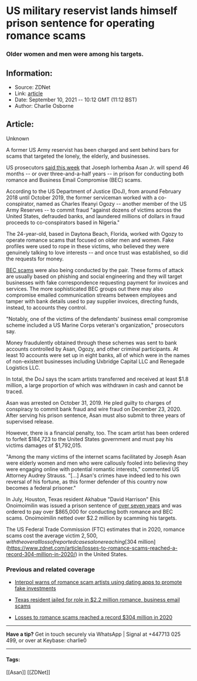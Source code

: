 # US military reservist lands himself prison sentence for operating romance scams
### Older women and men were among his targets.

## Information:
+ Source: ZDNet
+ Link: [article](https://www.zdnet.com/article/us-military-reservist-lands-himself-prison-sentence-for-operating-romance-scams/)
+ Date: September 10, 2021 -- 10:12 GMT (11:12 BST)
+ Author: Charlie Osborne


## Article:
Unknown

A former US Army reservist has been charged and sent behind bars for scams that targeted the lonely, the elderly, and businesses. 


US prosecutors [said this week](https://www.justice.gov/usao-sdny/pr/us-army-reservist-sentenced-46-months-fraud-and-money-laundering-scheme-involving-theft) that Joseph Iorhemba Asan Jr. will spend 46 months -- or over three-and-a-half years -- in prison for conducting both romance and Business Email Compromise (BEC) scams. 

According to the US Department of Justice (DoJ), from around February 2018 until October 2019, the former serviceman worked with a co-conspirator, named as Charles Ifeanyi Ogozy -- another member of the US Army Reserves -- to commit fraud "against dozens of victims across the United States, defrauded banks, and laundered millions of dollars in fraud proceeds to co-conspirators based in Nigeria." 

The 24-year-old, based in Daytona Beach, Florida, worked with Ogozy to operate romance scams that focused on older men and women. Fake profiles were used to rope in these victims, who believed they were genuinely talking to love interests -- and once trust was established, so did the requests for money.  

[BEC scams](https://www.zdnet.com/article/this-cybersecurity-threat-costs-business-millions-and-its-the-one-they-often-forget-about/) were also being conducted by the pair. These forms of attack are usually based on phishing and social engineering and they will target businesses with fake correspondence requesting payment for invoices and services. The more sophisticated BEC groups out there may also compromise emailed communication streams between employees and tamper with bank details used to pay supplier invoices, directing funds, instead, to accounts they control. 

"Notably, one of the victims of the defendants' business email compromise scheme included a US Marine Corps veteran's organization," prosecutors say. 

Money fraudulently obtained through these schemes was sent to bank accounts controlled by Asan, Ogozy, and other criminal participants. At least 10 accounts were set up in eight banks, all of which were in the names of non-existent businesses including Uxbridge Capital LLC and Renegade Logistics LLC. 






In total, the DoJ says the scam artists transferred and received at least $1.8 million, a large proportion of which was withdrawn in cash and cannot be traced. 

Asan was arrested on October 31, 2019. He pled guilty to charges of conspiracy to commit bank fraud and wire fraud on December 23, 2020. After serving his prison sentence, Asan must also submit to three years of supervised release. 

However, there is a financial penalty, too. The scam artist has been ordered to forfeit $184,723 to the United States government and must pay his victims damages of $1,792,015.  

"Among the many victims of the internet scams facilitated by Joseph Asan were elderly women and men who were callously fooled into believing they were engaging online with potential romantic interests," commented US Attorney Audrey Strauss. "[...] Asan's crimes have indeed led to his own reversal of his fortune, as this former defender of this country now becomes a federal prisoner." 

In July, Houston, Texas resident Akhabue "David Harrison" Ehis Onoimoimilin was issued a prison sentence of [over seven years](https://www.zdnet.com/article/texas-resident-jailed-for-2-2-million-romance-business-email-scams/) and was ordered to pay over $865,000 for conducting both romance and BEC scams. Onoimoimilin netted over $2.2 million by scamming his targets. 

The US Federal Trade Commission (FTC) estimates that in 2020, romance scams cost the average victim $2,500, with the overall loss of reported cases alone reaching [$304 million](https://www.zdnet.com/article/losses-to-romance-scams-reached-a-record-304-million-in-2020/) in the United States. 

###  Previous and related coverage

* [Interpol warns of romance scam artists using dating apps to promote fake investments](https://www.zdnet.com/article/interpol-warns-of-romance-scam-artists-using-dating-apps-to-sign-victims-up-to-fake-investment-schemes/)  

* [Texas resident jailed for role in $2.2 million romance, business email scams](https://www.zdnet.com/article/texas-resident-jailed-for-2-2-million-romance-business-email-scams/)  

* [Losses to romance scams reached a record $304 million in 2020](https://www.zdnet.com/article/losses-to-romance-scams-reached-a-record-304-million-in-2020/)  




---

**Have a tip?** Get in touch securely via WhatsApp | Signal at +447713 025 499, or over at Keybase: charlie0



---





#### Tags:
[[Asan]] [[ZDNet]]
